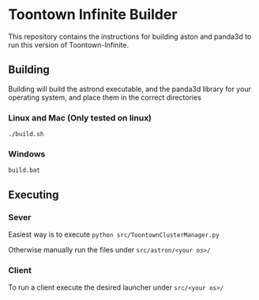 # Toontown Infinite Builder

This repository contains the instructions for building aston and panda3d to run this version of Toontown-Infinite.

## Building
Building will build the astrond executable, and the panda3d library for your operating system, and place them in the correct directories

### Linux and Mac (Only tested on linux)

`./build.sh`

### Windows

`build.bat`

## Executing

### Sever

Easiest way is to execute `python src/ToontownClusterManager.py`

Otherwise manually run the files under `src/astron/<your os>/`

### Client

To run a client execute the desired launcher under `src/<your os>/`
